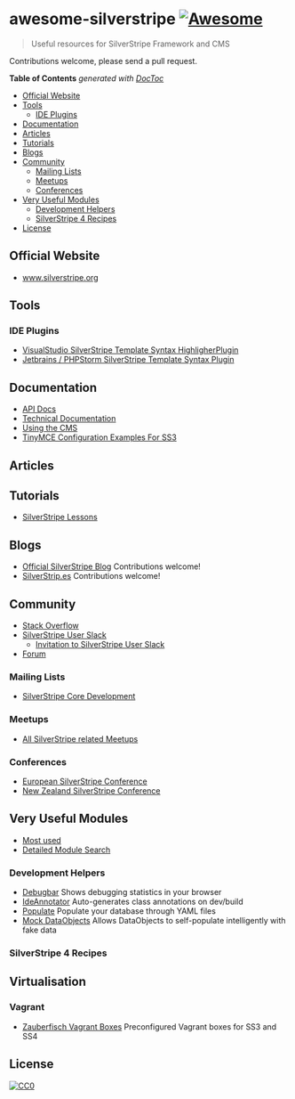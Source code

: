 # awesome-silverstripe [![Awesome](https://cdn.rawgit.com/sindresorhus/awesome/d7305f38d29fed78fa85652e3a63e154dd8e8829/media/badge.svg)](https://github.com/sindresorhus/awesome)

> Useful resources for SilverStripe Framework and CMS

Contributions welcome, please send a pull request.


<!-- START doctoc generated TOC please keep comment here to allow auto update -->
<!-- DON'T EDIT THIS SECTION, INSTEAD RE-RUN doctoc TO UPDATE -->
**Table of Contents**  *generated with [DocToc](https://github.com/thlorenz/doctoc)*

- [Official Website](#official-website)
- [Tools](#tools)
  - [IDE Plugins](#ide-plugins)
- [Documentation](#documentation)
- [Articles](#articles)
- [Tutorials](#tutorials)
- [Blogs](#blogs)
- [Community](#community)
  - [Mailing Lists](#mailing-lists)
  - [Meetups](#meetups)
  - [Conferences](#conferences)
- [Very Useful Modules](#very-useful-modules)
  - [Development Helpers](#development-helpers)
  - [SilverStripe 4 Recipes](#silverstripe-4-recipes)
- [License](#license)

<!-- END doctoc generated TOC please keep comment here to allow auto update -->


## Official Website
* www.silverstripe.org

## Tools
### IDE Plugins
* [VisualStudio SilverStripe Template Syntax HighligherPlugin](https://marketplace.visualstudio.com/items?itemName=adrian.silverstripe)
* [Jetbrains / PHPStorm SilverStripe Template Syntax Plugin](https://plugins.jetbrains.com/plugin/7201-silverstripe-template-language-support)

## Documentation
* [API Docs](http://api.silverstripe.org/)
* [Technical Documentation](http://doc.silverstripe.org/framework/en/)
* [Using the CMS](http://userhelp.silverstripe.org/)
* [TinyMCE Configuration Examples For SS3](https://github.com/jonom/silverstripe-tinytidy)

## Articles

## Tutorials
* [SilverStripe Lessons](https://www.silverstripe.org/learn/lessons/)

## Blogs
* [Official SilverStripe Blog](https://www.silverstripe.org/blog/) Contributions welcome!
* [SilverStrip.es](http://www.silverstrip.es) Contributions welcome!

## Community
* [Stack Overflow](https://stackoverflow.com/questions/tagged/silverstripe)
* [SilverStripe User Slack](https://silverstripe-users.slack.com/)
  * [Invitation to SilverStripe User Slack](https://www.silverstripe.org/community/slack-signup)
* [Forum](https://forum.silverstripe.org/)
  
### Mailing Lists
* [SilverStripe Core Development](https://groups.google.com/forum/#!forum/silverstripe-dev)
  
### Meetups 
* [All SilverStripe related Meetups](https://www.meetup.com/topics/silverstripe/all/)

### Conferences
* [European SilverStripe Conference](https://www.stripecon.eu)
* [New Zealand SilverStripe Conference](https://stripecon.nz/)

## Very Useful Modules
* [Most used](http://addons.silverstripe.org/add-ons?sort=relative)
* [Detailed Module Search](http://ssmods.com)


### Development Helpers
* [Debugbar](https://github.com/lekoala/silverstripe-debugbar/) Shows debugging statistics in your browser
* [IdeAnnotator](https://github.com/silverleague/silverstripe-ideannotator) Auto-generates class annotations on dev/build
* [Populate](https://github.com/dnadesign/silverstripe-populate) Populate your database through YAML files 
* [Mock DataObjects](https://github.com/unclecheese/silverstripe-mock-dataobjects) Allows DataObjects to self-populate intelligently with fake data 

### SilverStripe 4 Recipes

## Virtualisation

### Vagrant
* [Zauberfisch Vagrant Boxes](https://github.com/Zauberfisch/vagrant-boxes) Preconfigured Vagrant boxes for SS3 and SS4

## License
[![CC0](http://mirrors.creativecommons.org/presskit/buttons/88x31/svg/cc-zero.svg)](https://creativecommons.org/publicdomain/zero/1.0/)
